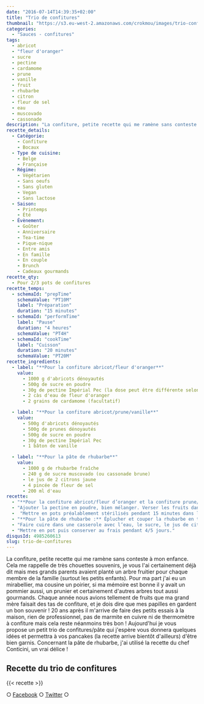 ```yaml
---
date: "2016-07-14T14:39:35+02:00"
title: "Trio de confitures"
thumbnail: "https://s3.eu-west-2.amazonaws.com/crokmou/images/trio-confiture-crokmou-blog-culinaire.jpg"
categories:
  - "Sauces - confitures"
tags:
  - abricot
  - "fleur d'oranger"
  - sucre
  - pectine
  - cardamome
  - prune
  - vanille
  - fruit
  - rhubarbe
  - citron
  - fleur de sel
  - eau
  - muscovado
  - cassonade
description: "La confiture, petite recette qui me ramène sans conteste à mon enfance. Cela me rappelle de très chouettes souvenirs, je vous l'ai certainement déjà dit ..."
recette_details:
  - Catégorie:
    - Confiture
    - Bocaux
  - Type de cuisine:
    - Belge
    - Française
  - Régime:
    - Végétarien
    - Sans oeufs
    - Sans gluten
    - Vegan
    - Sans lactose
  - Saison:
    - Printemps
    - Été
  - Évènement:
    - Goûter
    - Anniversaire
    - Tea-time
    - Pique-nique
    - Entre amis
    - En famille
    - En couple
    - Brunch
    - Cadeaux gourmands
recette_qty:
  - Pour 2/3 pots de confitures
recette_temps:
  - schemaId: "prepTime"
    schemaValue: "PT10M"
    label: "Préparation"
    duration: "15 minutes"
  - schemaId: "performTime"
    label: "Pause"
    duration: "4 heures"
    schemaValue: "PT4H"
  - schemaId: "cookTime"
    label: "Cuisson"
    duration: "20 minutes"
    schemaValue: "PT20M"
recette_ingredients:
  - label: "**Pour la confiture abricot/fleur d'oranger**"
    value:
      - 1000 g d'abricots dénoyautés
      - 500g de sucre en poudre
      - 30g de pectine Impérial Pec (la dose peut être différente selon les marques)
      - 2 càs d'eau de fleur d'oranger
      - 2 grains de cardamome (facultatif)

  - label: "**Pour la confiture abricot/prune/vanille**"
    value:
      - 500g d'abricots dénoyautés
      - 500g de prunes dénoyautés
      - 500g de sucre en poudre
      - 30g de pectine Impérial Pec
      - 1 bâton de vanille

  - label: "**Pour la pâte de rhubarbe**"
    value:
      - 1000 g de rhubarbe fraîche
      - 240 g de sucre muscovado (ou cassonade brune)
      - le jus de 2 citrons jaune
      - 4 pincée de fleur de sel
      - 200 ml d'eau
recette:
  - "**Pour la confiture abricot/fleur d’oranger et la confiture prune/abricot/vanille :** laver les fruits, les couper en deux et enlever le noyau. Dans un saladier, verser le sucre sur les fruits et ajouter la fleur d’oranger et/ou la vanille selon la recette. Mélanger avec les mains et laisser macérer pendant 2/3h à température ambiante."
  - "Ajouter la pectine en poudre, bien mélanger. Verser les fruits dans une casserole et faire cuire à feu doux pendant 20/30 minutes environ. Enlever la mousse au fur et à mesure qu’elle se forme. Pour vérifier si votre confiture est prête, verser une petite goutte sur une soucoupe préalablement mise au frais, si lorsque vous penchez la soucoupe la goutte ne coule pas, votre confiture est prête ! (Pour ceux qui n’aiment pas les morceaux, comme moi, mixer avant de mettre en pots)"
  -  "Mettre en pots préalablement stérilisés pendant 15 minutes dans l’eau bouillante. Bien fermer et retourner le pot."
  - "**Pour la pâte de rhubarbe :** Éplucher et couper la rhubarbe en tronçons, eux même coupés en deux dans le sens de la longueur par après."
  - "Faire cuire dans une casserole avec l’eau, le sucre, le jus de citron et la fleur de sel pendant 25/30 minutes environ. Remuer régulièrement et ne pas hésiter à écraser un peu la rhubarbe avec la spatule. La compotée doit rester humide/crémeuse mais toute l’eau doit être évaporée. La texture doit être assez ferme."
  - "Mettre en pot puis conserver au frais pendant 4/5 jours."
disqusId: 4985260613
slug: trio-de-confitures
---
```


La confiture, petite recette qui me ramène sans conteste à mon enfance. Cela me rappelle de très chouettes souvenirs, je vous l'ai certainement déjà dit mais mes grands parents avaient planté un arbre fruitier pour chaque membre de la famille (surtout les petits enfants). Pour ma part j'ai eu un mirabellier, ma cousine un poirier, si ma mémoire est bonne il y avait un pommier aussi, un prunier et certainement d'autres arbres tout aussi gourmands. Chaque année nous avions tellement de fruits que ma grand mère faisait des tas de confiture, et je dois dire que mes papilles en gardent un bon souvenir ! 20 ans après il m'arrive de faire des petits essais à la maison, rien de professionnel, pas de marmite en cuivre ni de thermomètre à confiture mais cela reste néanmoins très bon ! Aujourd'hui je vous propose un petit trio de confitures/pâte qui j'espère vous donnera quelques idées et permettra à vos pancakes (la recette arrive bientôt d'ailleurs) d'être bien garnis. Concernant la pâte de rhubarbe, j'ai utilisé la recette du chef Conticini, un vrai délice !

## **Recette du trio de confitures**

{{< recette >}}

○ [Facebook](https://www.facebook.com/crokmou.blog) ○ [Twitter](https://twitter.com/Crokmou) ○

